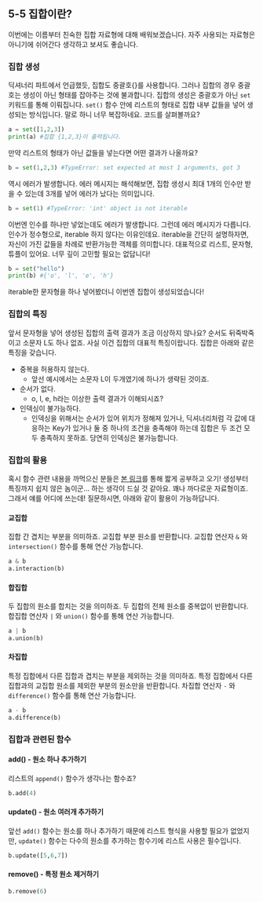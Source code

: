## 5-5 집합이란?



이번에는 이름부터 친숙한 집합 자료형에 대해 배워보겠습니다. 자주 사용되는 자료형은 아니기에 쉬어간다 생각하고 보셔도 좋습니다.

### 집합 생성

딕셔너리 파트에서 언급했듯, 집합도 중괄호{}를 사용합니다. 그러나 집합의 경우 중괄호는 생성이 아닌 형태를 잡아주는 것에 불과합니다. 집합의 생성은 중괄호가 아닌 `set` 키워드를 통해 이뤄집니다. `set()` 함수 안에 리스트의 형태로 집합 내부 값들을 넣어 생성되는 방식입니다. 말로 하니 너무 복잡하네요. 코드를 살펴볼까요?

```python
a = set([1,2,3])
print(a) #집합 {1,2,3}이 출력됩니다.
```

만약 리스트의 형태가 아닌 값들을 넣는다면 어떤 결과가 나올까요?

```python
b = set(1,2,3) #TypeError: set expected at most 1 arguments, got 3
```

역시 에러가 발생합니다. 에러 메시지는 해석해보면, 집합 생성시 최대 1개의 인수만 받을 수 있는데 3개를 넣어 에러가 났다는 의미입니다.

```python
b = set(1) #TypeError: 'int' object is not iterable
```

이번엔 인수를 하나만 넣었는데도 에러가 발생합니다. 그런데 에러 메시지가 다릅니다. 인수가 정수형으로, iterable 하지 않다는 이유인데요. iterable을 간단히 설명하자면, 자신이 가진 값들을 차례로 반환가능한 객체를 의미합니다. 대표적으로 리스트, 문자형, 튜플이 있어요. 너무 깊이 고민할 필요는 없답니다!

```python
b = set("hello")
print(b) #{'o', 'l', 'e', 'h'}
```

iterable한 문자형을 하나 넣어봤더니 이번엔 집합이 생성되었습니다!

### 집합의 특징

앞서 문자형을 넣어 생성된 집합의 출력 결과가 조금 이상하지 않나요? 순서도 뒤죽박죽이고 소문자 L도 하나 없죠. 사실 이건 집합의 대표적 특징이랍니다. 집합은 아래와 같은 특징을 갖습니다.

- 중복을 허용하지 않는다.
  - 앞선 예시에서는 소문자 L이 두개였기에 하나가 생략된 것이죠.
- 순서가 없다.
  - o, l, e, h라는 이상한 출력 결과가 이해되시죠?
- 인덱싱이 불가능하다.
  - 인덱싱을 위해서는 순서가 있어 위치가 정해져 있거나, 딕셔너리처럼 각 값에 대응하는 Key가 있거나 둘 중 하나의 조건을 충족해야 하는데 집합은 두 조건 모두 충족하지 못하죠. 당연히 인덱싱은 불가능합니다.

### 집합의 활용

혹시 함수 관련 내용을 까먹으신 분들은 [본 링크](http://www.differencebetween.net/language/words-language/difference-between-union-and-intersection/)를 통해 짧게 공부하고 오기! 생성부터 특징까지 쉽지 않은 놈이군... 하는 생각이 드실 것 같아요. 꽤나 까다로운 자료형이죠. 그래서 얘를 어디에 쓰는데! 질문하시면, 아래와 같이 활용이 가능하답니다.

#### 교집합

집합 간 겹치는 부분을 의미하죠. 교집합 부분 원소를 반환합니다. 교집합 연산자 `&` 와 `intersection()` 함수를 통해 연산 가능합니다.

```python
a & b
a.interaction(b)
```

#### 합집합

두 집합의 원소를 합치는 것을 의미하죠. 두 집합의 전체 원소를 중복없이 반환합니다. 합집합 연산자 `|` 와 `union()` 함수를 통해 연산 가능합니다.

```python
a | b
a.union(b)
```

#### 차집합

특정 집합에서 다른 집합과 겹치는 부분을 제외하는 것을 의미하죠. 특정 집합에서 다른 집합과의 교집합 원소를 제외한 부분의 원소만을 반환합니다. 차집합 연산자 `-` 와 `difference()` 함수를 통해 연산 가능합니다.

```python
a - b
a.difference(b)
```

### 집합과 관련된 함수

#### add() - 원소 하나 추가하기

리스트의 `append()` 함수가 생각나는 함수죠?

```python
b.add(4)
```

#### update() - 원소 여러개 추가하기

앞선 `add()` 함수는 원소를 하나 추가하기 때문에 리스트 형식을 사용할 필요가 없었지만, `update()` 함수는 다수의 원소를 추가하는 함수기에 리스트 사용은 필수입니다.

```python
b.update([5,6,7])
```

#### remove() - 특정 원소 제거하기

```python
b.remove(6)
```

